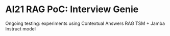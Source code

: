 # AI21 RAG PoC: Interview Genie
Ongoing testing: experiments using Contextual Answers RAG TSM + Jamba Instruct model
